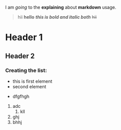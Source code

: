 I am _going_ to the **explaining** about __markdown__ usage.
 > hii **hello** 
__*this is bold and italic both*__
~~hii~~

# Header 1

## Header 2

### Creating the list:
- this is first element
- second element
+ dfgfhgh

1. adc
   1. kll
3. ghj
4. bhhj
  
